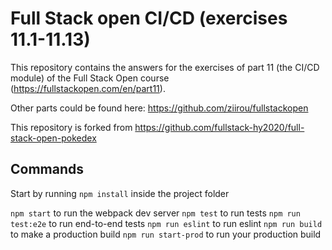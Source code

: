 # Full Stack open CI/CD (exercises 11.1-11.13)

This repository contains the answers for the exercises of part 11 (the CI/CD module)
of the Full Stack Open course (https://fullstackopen.com/en/part11).

Other parts could be found here: https://github.com/ziirou/fullstackopen

This repository is forked from https://github.com/fullstack-hy2020/full-stack-open-pokedex

## Commands

Start by running `npm install` inside the project folder

`npm start` to run the webpack dev server
`npm test` to run tests
`npm run test:e2e` to run end-to-end tests
`npm run eslint` to run eslint
`npm run build` to make a production build
`npm run start-prod` to run your production build
